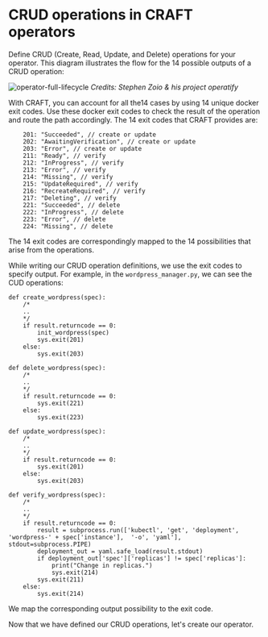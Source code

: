 # CRUD operations in CRAFT operators

Define CRUD (Create, Read, Update, and Delete) operations for your operator. This diagram illustrates the flow for the 14 possible outputs of a CRUD operation:

![operator-full-lifecycle](https://www.stephenzoio.com/images/operator-full-lifecycle.png)
*Credits: Stephen Zoio & his project operatify*

With CRAFT, you can account for all the14 cases by using 14 unique docker exit codes. Use these docker exit codes to check the result of the operation and route the path accordingly. The 14 exit codes that CRAFT provides are:

```
    201: "Succeeded", // create or update
	202: "AwaitingVerification", // create or update
	203: "Error", // create or update
	211: "Ready", // verify
	212: "InProgress", // verify
	213: "Error", // verify
	214: "Missing", // verify
	215: "UpdateRequired", // verify
	216: "RecreateRequired", // verify
	217: "Deleting", // verify
	221: "Succeeded", // delete
	222: "InProgress", // delete
	223: "Error", // delete
	224: "Missing", // delete
```

The 14 exit codes are correspondingly mapped to the 14 possibilities that arise from the operations.

While writing our CRUD operation definitions, we use the exit codes to specify output. For example, in the `wordpress_manager.py`, we can see the CUD operations:

```
def create_wordpress(spec):
    /*
    ..
    */
    if result.returncode == 0:
        init_wordpress(spec)
        sys.exit(201)
    else:
        sys.exit(203)

def delete_wordpress(spec):
    /*
    ..
    */
    if result.returncode == 0:
        sys.exit(221)
    else:
        sys.exit(223)

def update_wordpress(spec):
    /*
    ..
    */
    if result.returncode == 0:
        sys.exit(201)
    else:
        sys.exit(203)

def verify_wordpress(spec):
    /*
    ..
    */
    if result.returncode == 0:
        result = subprocess.run(['kubectl', 'get', 'deployment', 'wordpress-' + spec['instance'],  '-o', 'yaml'], stdout=subprocess.PIPE)
        deployment_out = yaml.safe_load(result.stdout)
        if deployment_out['spec']['replicas'] != spec['replicas']:
            print("Change in replicas.")
            sys.exit(214)
        sys.exit(211)
    else:
        sys.exit(214)
```

We map the corresponding output possibility to the exit code.

Now that we have defined our CRUD operations, let's create our operator.
